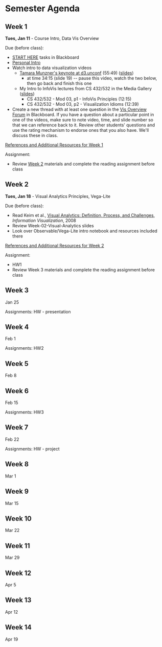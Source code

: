 # Semester Agenda

## Week 1

**Tues, Jan 11** - Course Intro, Data Vis Overview

Due (before class):
* [START HERE](https://www.blackboard.odu.edu/webapps/blackboard/content/listContentEditable.jsp?content_id=_10496528_1&course_id=_394424_1&mode=reset) tasks in Blackboard
* [Personal Intro](https://www.blackboard.odu.edu/webapps/discussionboard/do/forum?action=list_threads&course_id=_394424_1&nav=discussion_board_entry&conf_id=_457380_1&forum_id=_495686_1)
* Watch intro to data visualization videos
  * [Tamara Munzner's keynote at d3.unconf](https://www.youtube.com/watch?v=jVC6SQS23ak) (55:49) ([slides](https://www.cs.ubc.ca/~tmm/talks/minicourse14/vad15d3unconf.pdf))
     * at time 34:15 (slide 19) -- pause this video, watch the two below, then go back and finish this one
  * My Intro to InfoVis lectures from CS 432/532 in the Media Gallery ([slides](https://docs.google.com/presentation/d/1dnKwKgOAWQ37QzHXxbbIZ-J4R8KYFO4Ss12VFkit-wA/edit?usp=sharing))
    * CS 432/532 - Mod 03, p1 - InfoVis Principles (12:15)
    * CS 432/532 - Mod 03, p2 - Visualization Idioms (12:39)
* Create a new thread with at least one question in the [Vis Overview Forum](https://www.blackboard.odu.edu/webapps/discussionboard/do/forum?action=list_threads&course_id=_394424_1&nav=discussion_board_entry&conf_id=_457380_1&forum_id=_517326_1) in Blackboard. If you have a question about a particular point in one of the videos, make sure to note video, time, and slide number so that we can reference back to it. Review other students' questions and use the rating mechanism to endorse ones that you also have. We'll discuss these in class.

[References and Additional Resources for Week 1](resources.md#week-1)

Assignment:
* Review [Week 2](#week-2) materials and complete the reading assignment before class

## Week 2
**Tues, Jan 18** - Visual Analytics Principles, Vega-Lite 

Due (before class):
* Read Keim et al., [Visual Analytics: Definition, Process, and Challenges](https://d-nb.info/1098134664/34), *Information Visualization*, 2008
* Review Week-02-Visual-Analytics slides
* Look over Observable/Vega-Lite intro notebook and resources included there

[References and Additional Resources for Week 2](resources.md#week-2)

Assignment: 
* HW1
* Review Week 3 materials and complete the reading assignment before class

## Week 3
Jan 25

Assignments: HW - presentation

## Week 4
Feb 1

Assignments: HW2

## Week 5
Feb 8

## Week 6
Feb 15

Assignments:  HW3 

## Week 7
Feb 22

Assignments: HW - project

## Week 8
Mar 1

## Week 9
Mar 15

## Week 10
Mar 22

## Week 11
Mar 29

## Week 12
Apr 5

## Week 13
Apr 12

## Week 14
Apr 19
